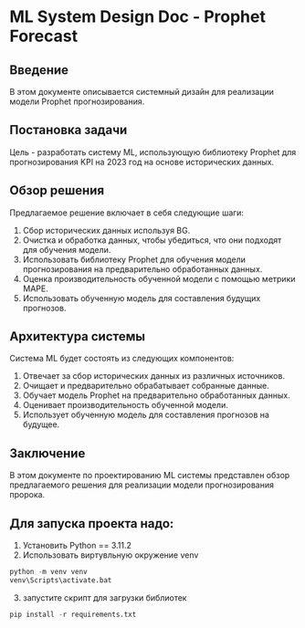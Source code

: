 # ML System Design Doc - Prophet Forecast

## Введение

В этом документе описывается системный дизайн для реализации модели Prophet прогнозирования.

## Постановка задачи

Цель - разработать систему ML, использующую библиотеку Prophet для прогнозирования KPI на 2023 год на основе исторических данных.

## Обзор решения

Предлагаемое решение включает в себя следующие шаги:

1. Сбор исторических данных используя BG.
2. Очистка и обработка данных, чтобы убедиться, что они подходят для обучения модели.
3. Использовать библиотеку Prophet для обучения модели прогнозирования на предварительно обработанных данных.
4. Оценка производительность обученной модели с помощью метрики MAPE.
5. Использовать обученную модель для составления будущих прогнозов.

## Архитектура системы

Система ML будет состоять из следующих компонентов:

1. Отвечает за сбор исторических данных из различных источников.
2. Очищает и предварительно обрабатывает собранные данные.
3. Обучает модель Prophet на предварительно обработанных данных.
4. Оценивает производительность обученной модели.
5. Использует обученную модель для составления прогнозов на будущее.

## Заключение

В этом документе по проектированию ML системы представлен обзор предлагаемого решения для реализации модели прогнозирования пророка.

## Для запуска проекта надо:

1. Установить Python == 3.11.2
2. Использовать виртувльную окружение venv 
```python
python -m venv venv
venv\Scripts\activate.bat
```
3. запустите скрипт для загрузки библиотек 
```python
pip install -r requirements.txt
```
